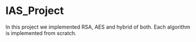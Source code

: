 # IAS_Project
In this project we implemented RSA, AES and hybrid of both. Each algorithm is implemented from scratch.
